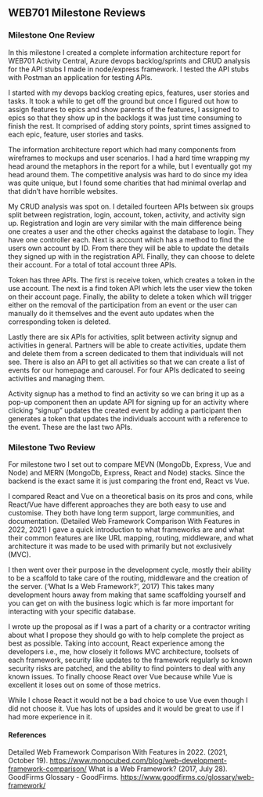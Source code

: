 ## WEB701 Milestone Reviews

### Milestone One Review

In this milestone I created a complete information architecture report for WEB701 Activity Central, Azure devops backlog/sprints and CRUD analysis for the API stubs I made in node/express framework. I tested the API stubs with Postman an application for testing APIs.

I started with my devops backlog creating epics, features, user stories and tasks. It took a while to get off the ground but once I figured out how to assign features to epics and show parents of the features, I assigned to epics so that they show up in the backlogs it was just time consuming to finish the rest. It comprised of adding story points, sprint times assigned to each epic, feature, user stories and tasks.

The information architecture report which had many components from wireframes to mockups and user scenarios. I had a hard time wrapping my head around the metaphors in the report for a while, but I eventually got my head around them. The competitive analysis was hard to do since my idea was quite unique, but I found some charities that had minimal overlap and that didn’t have horrible websites.

My CRUD analysis was spot on. I detailed fourteen APIs between six groups split between registration, login, account, token, activity, and activity sign up. 
Registration and login are very similar with the main difference being one creates a user and the other checks against the database to login. They have one controller each.
Next is account which has a method to find the users own account by ID. From there they will be able to update the details they signed up with in the registration API. Finally, they can choose to delete their account. For a total of total account three APIs.

Token has three APIs. The first is receive token, which creates a token in the use account. The next is a find token API which lets the user view the token on their account page. Finally, the ability to delete a token which will trigger either on the removal of the participation from an event or the user can manually do it themselves and the event auto updates when the corresponding token is deleted.

Lastly there are six APIs for activities, split between activity signup and activities in general. Partners will be able to create activities, update them and delete them from a screen dedicated to them that individuals will not see. There is also an API to get all activities so that we can create a list of events for our homepage and carousel. For four APIs dedicated to seeing activities and managing them.

Activity signup has a method to find an activity so we can bring it up as a pop-up component then an update API for signing up for an activity where clicking “signup” updates the created event by adding a participant then generates a token that updates the individuals account with a reference to the event. These are the last two APIs.

### Milestone Two Review

For milestone two I set out to compare MEVN (MongoDb, Express, Vue and Node) and MERN (MongoDb, Express, React and Node) stacks. Since the backend is the exact same it is just comparing the front end, React vs Vue.

I compared React and Vue on a theoretical basis on its pros and cons, while React/Vue have different approaches they are both easy to use and customise. They both have long term support, large communities, and documentation. (Detailed Web Framework Comparison With Features in 2022, 2021)
I gave a quick introduction to what frameworks are and what their common features are like URL mapping, routing, middleware, and what architecture it was made to be used with primarily but not exclusively (MVC).

I then went over their purpose in the development cycle, mostly their ability to be a scaffold to take care of the routing, middleware and the creation of the server. (‘What Is a Web Framework?’, 2017) This takes many development hours away from making that same scaffolding yourself and you can get on with the business logic which is far more important for interacting with your specific database.

I wrote up the proposal as if I was a part of a charity or a contractor writing about what I propose they should go with to help complete the project as best as possible. Taking into account, React experience among the developers i.e., me, how closely it follows MVC architecture, toolsets of each framework, security like updates to the framework regularly so known security risks are patched, and the ability to find pointers to deal with any known issues. To finally choose React over Vue because while Vue is excellent it loses out on some of those metrics.

While I chose React it would not be a bad choice to use Vue even though I did not choose it. 
Vue has lots of upsides and it would be great to use if I had more experience in it. 

#### References

Detailed Web Framework Comparison With Features in 2022. (2021, October 19). https://www.monocubed.com/blog/web-development-framework-comparison/
What is a Web Framework? (2017, July 28). GoodFirms Glossary - GoodFirms. https://www.goodfirms.co/glossary/web-framework/

